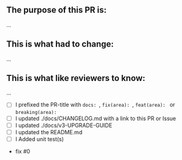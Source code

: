 <!-- Thanks for contributing! -->

## The purpose of this PR is:
...

## This is what had to change:
...

## This is what like reviewers to know:
...




<!-- TASKMASTER: Mark what you have done, Remove unnecessary ones. Add new tasks that may fit -->
- [ ] I prefixed the PR-title with `docs: `, `fix(area): `, `feat(area): ` or `breaking(area): `
- [ ] I updated ./docs/CHANGELOG.md with a link to this PR or Issue
- [ ] I updated ./docs/v3-UPGRADE-GUIDE
- [ ] I updated the README.md
- [ ] I Added unit test(s)

<!-- Add a `- fix #_NUMBER_` line for every Issue this PR solves. Do not comma separate them -->
- fix #0
